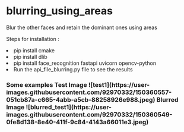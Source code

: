 # blurring_using_areas
Blur the other faces and retain the dominant ones using areas 

Steps for installation : 
<li>pip install cmake 
<li>pip install dlib
<li>pip install face_recognition fastapi uvicorn opencv-python 
<li>Run the api_file_blurring.py file to see the results

<h3> Some examples 
  Test Image
  ![test1](https://user-images.githubusercontent.com/92970332/150360557-051cb87a-c665-4abb-a5cb-88258926e988.jpeg)
  Blurred Image
  ![blurred_test1](https://user-images.githubusercontent.com/92970332/150360549-0fe8d138-8e40-411f-9c84-4143a66011e3.jpeg)
